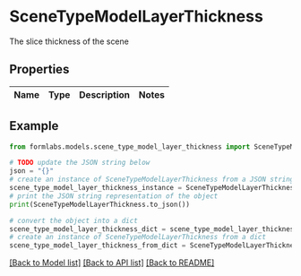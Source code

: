 # SceneTypeModelLayerThickness

The slice thickness of the scene

## Properties

Name | Type | Description | Notes
------------ | ------------- | ------------- | -------------

## Example

```python
from formlabs.models.scene_type_model_layer_thickness import SceneTypeModelLayerThickness

# TODO update the JSON string below
json = "{}"
# create an instance of SceneTypeModelLayerThickness from a JSON string
scene_type_model_layer_thickness_instance = SceneTypeModelLayerThickness.from_json(json)
# print the JSON string representation of the object
print(SceneTypeModelLayerThickness.to_json())

# convert the object into a dict
scene_type_model_layer_thickness_dict = scene_type_model_layer_thickness_instance.to_dict()
# create an instance of SceneTypeModelLayerThickness from a dict
scene_type_model_layer_thickness_from_dict = SceneTypeModelLayerThickness.from_dict(scene_type_model_layer_thickness_dict)
```
[[Back to Model list]](../README.md#documentation-for-models) [[Back to API list]](../README.md#documentation-for-api-endpoints) [[Back to README]](../README.md)


